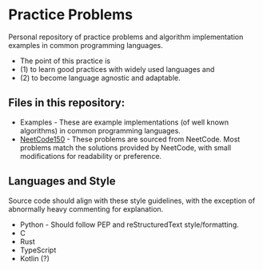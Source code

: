 # Practice Problems
Personal repository of practice problems and algorithm implementation examples in common programming languages.
* The point of this practice is
* (1) to learn good practices with widely used languages and
* (2) to become language agnostic and adaptable.

## Files in this repository: 
* Examples - These are example implementations (of well known algorithms) in common programming languages.
* [NeetCode150](https://neetcode.io/) - These problems are sourced from NeetCode. Most problems match the solutions provided by NeetCode, with small modifications for readability or preference.

## Languages and Style
Source code should align with these style guidelines, with the exception of abnormally heavy commenting for explanation.
* Python - Should follow PEP and reStructuredText style/formatting.
* C
* Rust
* TypeScript
* Kotlin (?)


